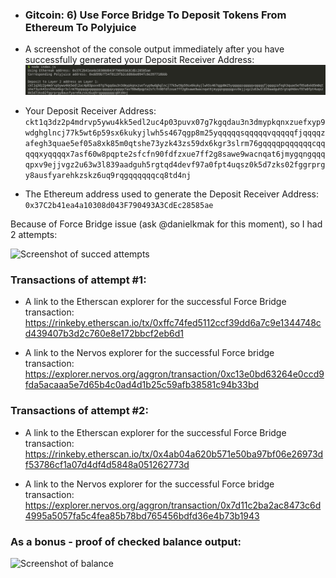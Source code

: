 * ### Gitcoin: 6) Use Force Bridge To Deposit Tokens From Ethereum To Polyjuice

* A screenshot of the console output immediately after you have successfully generated your Deposit Receiver Address:
![Screenshot of generated your Deposit Receiver Address](https://github.com/x777/Nervos-Gitconin-Hackaton/blob/main/Use%20Force%20Bridge%20To%20Deposit%20Tokens%20From%20Ethereum%20To%20Polyjuice/deposit_address_output.png)

* Your Deposit Receiver Address:
```ckt1q3dz2p4mdrvp5ywu4kk5edl2uc4p03puvx07g7kgqdau3n3dmypkqnxzuefxyp9wdghglncj77k5wt6p59sx6kukyjlwh5s467qgp8m25yqqqqqsqqqqqvqqqqqfjqqqqzafegh3quae5ef05a8xk85m0qtshe73yzk43zs59dx6kgr3slrm76gqqqqpqqqqqqcqqqqqxyqqqqx7asf60w8pqpte2sfcfn90fdfzxue7ff2g8sawe9wacnqat6jmygqngqqqqpxv9ejjvgz2u63w3l839aadguh5rgtqd4devf97a0fpt4uqsz0k5d7zks02fggrprgy8ausfyarehkzskz6uq9rqgqqqqqqcq8td4nj```

* The Ethereum address used to generate the Deposit Receiver Address:
```0x37C2b41ea4a10308d043F790493A3CdEc28585ae```

Because of Force Bridge issue (ask @danielkmak for this moment), so I had 2 attempts:

![Screenshot of succed attempts](https://github.com/x777/Nervos-Gitconin-Hackaton/blob/main/Use%20Force%20Bridge%20To%20Deposit%20Tokens%20From%20Ethereum%20To%20Polyjuice/succeed_attempts.png)


### Transactions of attempt #1:
* A link to the Etherscan explorer for the successful Force Bridge transaction:
https://rinkeby.etherscan.io/tx/0xffc74fed5112ccf39dd6a7c9e1344748cd439407b3d2c760e8e172bbcf2eb6d1

* A link to the Nervos explorer for the successful Force bridge transaction:
https://explorer.nervos.org/aggron/transaction/0xc13e0bd63264e0ccd9fda5acaaa5e7d65b4c0ad4d1b25c59afb38581c94b33bd

### Transactions of attempt #2:
* A link to the Etherscan explorer for the successful Force Bridge transaction:
https://rinkeby.etherscan.io/tx/0x4ab04a620b571e50ba97bf06e26973df53786cf1a07d4df4d5848a051262773d

* A link to the Nervos explorer for the successful Force bridge transaction:
https://explorer.nervos.org/aggron/transaction/0x7d11c2ba2ac8473c6d4995a5057fa5c4fea85b78bd765456bdfd36e4b73b1943


### As a bonus - proof of checked balance output:
![Screenshot of balance](https://github.com/x777/Nervos-Gitconin-Hackaton/blob/main/Use%20Force%20Bridge%20To%20Deposit%20Tokens%20From%20Ethereum%20To%20Polyjuice/sudt_balance.png)
